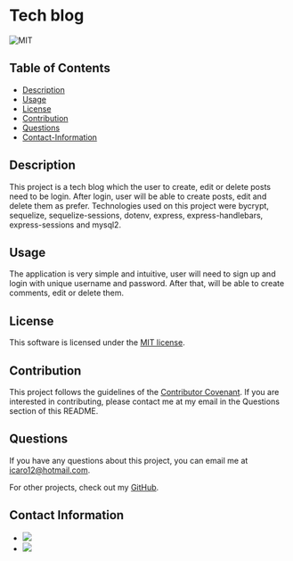 # Tech blog
  ![MIT](https://img.shields.io/badge/license-MIT-brightgreen)

  ## Table of Contents

  * [Description](#description)
  * [Usage](#usage)
  * [License](#license)
  * [Contribution](#contribute)
  * [Questions](#questions)
  * [Contact-Information](#contact-information)
  
  ## Description

  This project is a tech blog which the user to create, edit or delete posts need to be login. After login, user will be able to create posts, edit and delete them as prefer. Technologies used on this project were bycrypt, sequelize, sequelize-sessions, dotenv, express, express-handlebars, express-sessions and mysql2.
  
  ## Usage

  The application is very simple and intuitive, user will need to sign up and login with unique username and password. After that, will be able to create comments, edit or delete them.

  ## License

  This software is licensed under the [MIT license](https://choosealicense.com/licenses/mit/).

  ## Contribution

  This project follows the guidelines of the [Contributor Covenant](https://www.contributor-covenant.org/version/2/0/code_of_conduct/). If you are interested in contributing, please contact me at my email in the Questions section of this README.
  

  ## Questions

  If you have any questions about this project, you can email me at icaro12@hotmail.com.
  
  For other projects, check out my [GitHub](https://github.com/Kikolock).
  
  ## Contact Information

 * <a href = "https://github.com/Kikolock"><img src="https://img.shields.io/badge/GitHub-100000?style=for-the-badge&logo=github&logoColor=white" target="_blank"></a>
 * <a href = "mailto:icaro12@hotmail.com"><img src="https://img.shields.io/badge/Gmail-D14836?style=for-the-badge&logo=gmail&logoColor=white" target="_blank"></a>